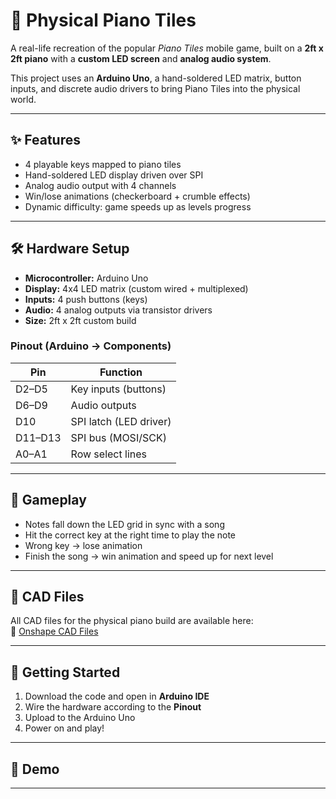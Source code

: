 # 🎹 Physical Piano Tiles

A real-life recreation of the popular *Piano Tiles* mobile game, built on a **2ft x 2ft piano** with a **custom LED screen** and **analog audio system**.  

This project uses an **Arduino Uno**, a hand-soldered LED matrix, button inputs, and discrete audio drivers to bring Piano Tiles into the physical world.  

---

## ✨ Features
- 4 playable keys mapped to piano tiles  
- Hand-soldered LED display driven over SPI  
- Analog audio output with 4 channels  
- Win/lose animations (checkerboard + crumble effects)  
- Dynamic difficulty: game speeds up as levels progress   

---

## 🛠️ Hardware Setup
- **Microcontroller:** Arduino Uno  
- **Display:** 4x4 LED matrix (custom wired + multiplexed)  
- **Inputs:** 4 push buttons (keys)  
- **Audio:** 4 analog outputs via transistor drivers  
- **Size:** 2ft x 2ft custom build  

### Pinout (Arduino → Components)
| Pin   | Function          |
|-------|------------------|
| D2–D5 | Key inputs (buttons) |
| D6–D9 | Audio outputs     |
| D10   | SPI latch (LED driver) |
| D11–D13 | SPI bus (MOSI/SCK) |
| A0–A1 | Row select lines  |

---

## 🎵 Gameplay
- Notes fall down the LED grid in sync with a song  
- Hit the correct key at the right time to play the note  
- Wrong key → lose animation  
- Finish the song → win animation and speed up for next level  

---

## 📂 CAD Files
All CAD files for the physical piano build are available here:  
🔗 [Onshape CAD Files](https://cad.onshape.com/documents/6f750370d802f45d631022e7/w/77947f8f69402a572d0c1280/e/21f73c9ca73a5f59ce34e73c?renderMode=0&uiState=686adfc845e90a37d9e83f3e)

---

## 🚀 Getting Started
1. Download the code and open in **Arduino IDE**  
2. Wire the hardware according to the **Pinout**  
3. Upload to the Arduino Uno  
4. Power on and play!  

---

## 🎨 Demo
  

---
